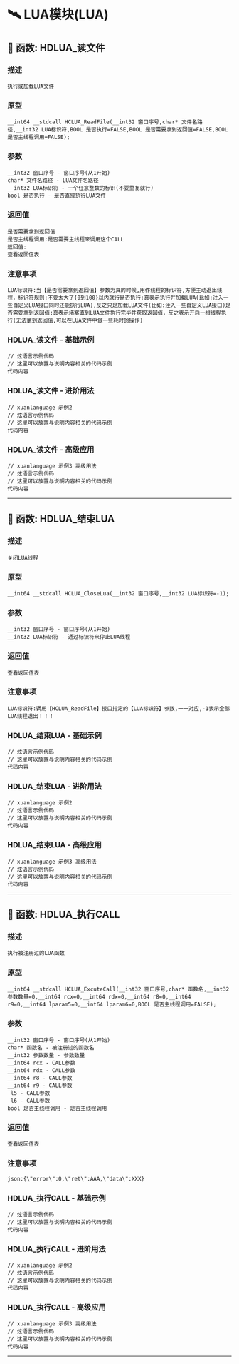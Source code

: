 # 🛰️ LUA模块(LUA)
## 📌 函数: HDLUA_读文件
### 描述
```
执行或加载LUA文件
```
### 原型
```
__int64 __stdcall HCLUA_ReadFile(__int32 窗口序号,char* 文件名路径,__int32 LUA标识符,BOOL 是否执行=FALSE,BOOL 是否需要拿到返回值=FALSE,BOOL 是否主线程调用=FALSE);
```
### 参数
```
__int32 窗口序号 - 窗口序号(从1开始)
char* 文件名路径 - LUA文件名路径
__int32 LUA标识符 - 一个任意整数的标识(不要重复就行)
bool 是否执行 - 是否直接执行LUA文件
```
### 返回值
```
是否需要拿到返回值
是否主线程调用:是否需要主线程来调用这个CALL
返回值:
查看返回值表
```
### 注意事项
```
LUA标识符:当【是否需要拿到返回值】参数为真的时候,用作线程的标识符,方便主动退出线程，标识符规则:不要太大了{0到100}以内就行是否执行:真表示执行并加载LUA(比如:注入一些自定义LUA接口同时还能执行LUA),反之只是加载LUA文件(比如:注入一些自定义LUA接口)是否需要拿到返回值:真表示堵塞直到LUA文件执行完毕并获取返回值，反之表示开启一根线程执行(无法拿到返回值,可以在LUA文件中做一些耗时的操作)
```
### HDLUA_读文件 - 基础示例
```
// 炫语言示例代码
// 这里可以放置与说明内容相关的代码示例
代码内容
```
### HDLUA_读文件 - 进阶用法
```
// xuanlanguage 示例2
// 炫语言示例代码
// 这里可以放置与说明内容相关的代码示例
代码内容
```
### HDLUA_读文件 - 高级应用
```
// xuanlanguage 示例3 高级用法
// 炫语言示例代码
// 这里可以放置与说明内容相关的代码示例
代码内容
```

---
## 📌 函数: HDLUA_结束LUA
### 描述
```
关闭LUA线程
```
### 原型
```
__int64 __stdcall HCLUA_CloseLua(__int32 窗口序号,__int32 LUA标识符=-1);
```
### 参数
```
__int32 窗口序号 - 窗口序号(从1开始)
__int32 LUA标识符 - 通过标识符来停止LUA线程
```
### 返回值
```
查看返回值表
```
### 注意事项
```
LUA标识符:调用【HCLUA_ReadFile】接口指定的【LUA标识符】参数,一一对应,-1表示全部LUA线程退出！！！
```
### HDLUA_结束LUA - 基础示例
```
// 炫语言示例代码
// 这里可以放置与说明内容相关的代码示例
代码内容
```
### HDLUA_结束LUA - 进阶用法
```
// xuanlanguage 示例2
// 炫语言示例代码
// 这里可以放置与说明内容相关的代码示例
代码内容
```
### HDLUA_结束LUA - 高级应用
```
// xuanlanguage 示例3 高级用法
// 炫语言示例代码
// 这里可以放置与说明内容相关的代码示例
代码内容
```

---
## 📌 函数: HDLUA_执行CALL
### 描述
```
执行被注册过的LUA函数
```
### 原型
```
__int64 __stdcall HCLUA_ExcuteCall(__int32 窗口序号,char* 函数名,__int32 参数数量=0,__int64 rcx=0,__int64 rdx=0,__int64 r8=0,__int64 r9=0,__int64 lparam5=0,__int64 lparam6=0,BOOL 是否主线程调用=FALSE);
```
### 参数
```
__int32 窗口序号 - 窗口序号(从1开始)
char* 函数名 - 被注册过的函数名
__int32 参数数量 - 参数数量
__int64 rcx - CALL参数
__int64 rdx - CALL参数
__int64 r8 - CALL参数
__int64 r9 - CALL参数
 l5 - CALL参数
 l6 - CALL参数
bool 是否主线程调用 - 是否主线程调用
```
### 返回值
```
查看返回值表
```
### 注意事项
```
json:{\"error\":0,\"ret\":AAA,\"data\":XXX}
```
### HDLUA_执行CALL - 基础示例
```
// 炫语言示例代码
// 这里可以放置与说明内容相关的代码示例
代码内容
```
### HDLUA_执行CALL - 进阶用法
```
// xuanlanguage 示例2
// 炫语言示例代码
// 这里可以放置与说明内容相关的代码示例
代码内容
```
### HDLUA_执行CALL - 高级应用
```
// xuanlanguage 示例3 高级用法
// 炫语言示例代码
// 这里可以放置与说明内容相关的代码示例
代码内容
```

---
